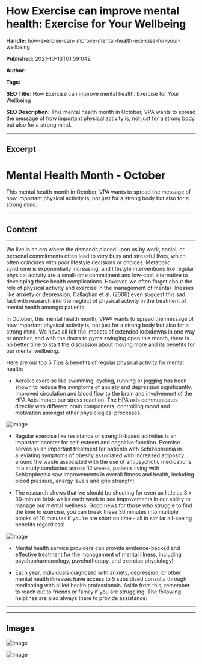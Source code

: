 # How Exercise can improve mental health: Exercise for Your Wellbeing

**Handle:** how-exercise-can-improve-mental-health-exercise-for-your-wellbeing

**Published:** 2021-10-13T01:59:04Z

**Author:**  

**Tags:** 

**SEO Title:** How Exercise can improve mental health: Exercise for Your Wellbeing

**SEO Description:** This mental health month in October, VPA wants to spread the message of how important physical activity is, not just for a strong body but also for a strong mind.

---

## Excerpt

# Mental Health Month - October

This mental health month in October, VPA wants to spread the message of how important physical activity is, not just for a strong body but also for a strong mind.

---

## Content

---
We live in an era where the demands placed upon us by work, social, or personal commitments often lead to very busy and stressful lives, which often coincides with poor lifestyle decisions or choices. Metabolic syndrome is exponentially increasing, and lifestyle interventions like regular physical activity are a small-time commitment and low-cost alternative to developing these health complications. However, we often forget about the role of physical activity and exercise in the management of mental illnesses like anxiety or depression. Callaghan et al. (2006) even suggest this sad fact with research into the neglect of physical activity in the treatment of mental health amongst patients.

In October, this mental health month, VPA® wants to spread the message of how important physical activity is, not just for a strong body but also for a strong mind. We have all felt the impacts of extended lockdowns in one way or another, and with the doors to gyms swinging open this month, there is no better time to start the discussion about moving more and its benefits for our mental wellbeing.

Here are our top 5 Tips & benefits of regular physical activity for mental health:

- Aerobic exercise like swimming, cycling, running or jogging has been shown to reduce the symptoms of anxiety and depression significantly. Improved circulation and blood flow to the brain and involvement of the HPA Axis impact our stress reaction. The HPA axis communicates directly with different brain components, controlling mood and motivation amongst other physiological processes.

![Image](https://i.shgcdn.com/c39b2f84-bff0-4210-825f-34e298ac6779/-/format/auto/-/preview/3000x3000/-/quality/lighter/)

- Regular exercise like resistance or strength-based activities is an important booster for self-esteem and cognitive function. Exercise serves as an important treatment for patients with Schizophrenia in alleviating symptoms of obesity associated with increased adiposity around the waste associated with the use of antipsychotic medications. In a study conducted across 12 weeks, patients living with Schizophrenia saw improvements in overall fitness and health, including blood pressure, energy levels and grip strength!

- The research shows that we should be shooting for even as little as 3 x 30-minute brisk walks each week to see improvements in our ability to manage our mental wellness. Good news for those who struggle to find the time to exercise, you can break these 30 minutes into multiple blocks of 10 minutes if you’re are short on time – all in similar all-seeing benefits regardless!

![Image](https://i.shgcdn.com/e03df9cc-2ff4-4c6f-8115-939ec5e716c8/-/format/auto/-/preview/3000x3000/-/quality/lighter/)

- Mental health service providers can provide evidence-backed and effective treatment for the management of mental illness, including psychopharmacology, psychotherapy, and exercise physiology!

- Each year, individuals diagnosed with anxiety, depression, or other mental health illnesses have access to 5 subsidised consults through medicating with allied health professionals. Aside from this, remember to reach out to friends or family if you are struggling. The following helplines are also always there to provide assistance:
---

---

## Images

![Image](undefined)

![Image](undefined)

